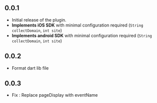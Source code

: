 ## 0.0.1

* Initial release of the plugin.
* **Implements iOS SDK** with minimal configuration required (`String collectDomain`, `int site`)
* **Implements android SDK** with minimal configuration required (`String collectDomain`, `int site`)

## 0.0.2

* Format dart lib file

## 0.0.3

* Fix : Replace pageDisplay with eventName